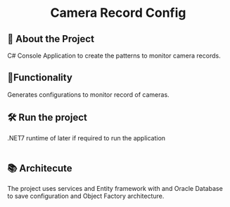 <h1 align="center"> Camera Record Config </h1>

## 🎯 About the Project
 C# Console Application to create the patterns to monitor camera records. 

## 🔨Functionality
 Generates configurations to monitor record of cameras.

## 🛠️ Run the project

 .NET7 runtime of later if required to run the application  
<br>

## 📚 Architecute

The project uses services and Entity framework with and Oracle Database to save configuration and Object Factory architecture.

